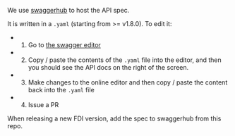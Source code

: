 We use [swaggerhub](https://app.swaggerhub.com/apis/supertokens/FDI) to host the API spec.

It is written in a `.yaml` (starting from >= v1.8.0). To edit it:
- 1) Go to [the swagger editor](https://editor.swagger.io/)
- 2) Copy / paste the contents of the `.yaml` file into the editor, and then you should see the API docs on the right of the screen.
- 3) Make changes to the online editor and then copy / paste the content back into the `.yaml` file
- 4) Issue a PR

When releasing a new FDI version, add the spec to swaggerhub from this repo.